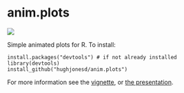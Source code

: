 anim.plots
==========

<img src='https://travis-ci.org/hughjonesd/anim.plots.svg?branch=master'>

Simple animated plots for R. To install:

```{splus}
install.packages("devtools") # if not already installed
library(devtools)
install_github("hughjonesd/anim.plots")
```

For more information see the [vignette](http://hughjonesd.github.io/anim.plots.html), or [the presentation](http://hughjonesd.github.io/anim-plots-presentation.html).
